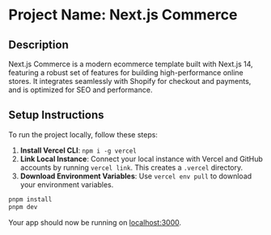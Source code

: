 # Project Name: Next.js Commerce

## Description

Next.js Commerce is a modern ecommerce template built with Next.js 14, featuring a robust set of features for building high-performance online stores. It integrates seamlessly with Shopify for checkout and payments, and is optimized for SEO and performance.

## Setup Instructions

To run the project locally, follow these steps:

1. **Install Vercel CLI**: `npm i -g vercel`
2. **Link Local Instance**: Connect your local instance with Vercel and GitHub accounts by running `vercel link`. This creates a `.vercel` directory.
3. **Download Environment Variables**: Use `vercel env pull` to download your environment variables.

```bash
pnpm install
pnpm dev
```

Your app should now be running on [localhost:3000](http://localhost:3000/).

